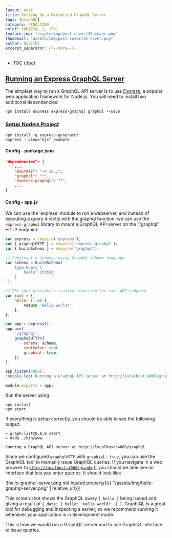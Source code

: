 ```yaml
---
layout: post
title: Setting Up a Minimized GraphQL Server
tags: [GraphQL]
category: FINALIZED
color: rgb(224, 1, 152)
feature-img: "assets/img/post-cover/35-cover.png"
thumbnail: "assets/img/post-cover/35-cover.png"
author: QubitPi
excerpt_separator: <!--more-->
---
```


<!--more-->

* TOC
{:toc}


## [Running an Express GraphQL Server](https://graphql.org/graphql-js/running-an-express-graphql-server/)

The simplest way to run a GraphQL API server is to use [Express](https://expressjs.com/), a popular web application
framework for Node.js. You will need to install two additional dependencies:

    npm install express express-graphql graphql --save
    
### [Setup Nodejs Project](https://closebrace.com/tutorials/2017-03-02/the-dead-simple-step-by-step-guide-for-front-end-developers-to-getting-up-and-running-with-nodejs-express-and-mongodb)

    npm install -g express-generator
    express --view="ejs" example
    
#### Config - package.json

```json
"dependencies": {
    ...
    "express": "~4.16.1",
    "graphql": "*",
    "express-graphql": "*",
    ...
}
```
    
#### Config - app.js

We can use the 'express' module to run a webserver, and instead of executing a query directly with the graphql function,
we can use the `express-graphql` library to mount a GraphQL API server on the "/graphql" HTTP endpoint:

```javascript
var express = require('express');
var { graphqlHTTP } = require('express-graphql');
var { buildSchema } = require('graphql');

// Construct a schema, using GraphQL schema language
var schema = buildSchema(`
    type Query {
        hello: String
    }
`);

// The root provides a resolver function for each API endpoint
var root = {
    hello: () => {
        return 'Hello world!';
    },
};

var app = express();
app.use(
    '/graphql',
    graphqlHTTP({
        schema: schema,
        rootValue: root,
        graphiql: true,
    })
);

app.listen(4000);
console.log('Running a GraphQL API server at http://localhost:4000/graphql');

module.exports = app;
```

Run the server using

    npm install
    npm start
    
If everything is setup correctly, you should be able to see the following output:
    
    > graph-list@0.0.0 start
    > node ./bin/www
    
    Running a GraphQL API server at http://localhost:4000/graphql
    
Since we configured `graphqlHTTP` with `graphiql: true`, you can use the GraphiQL tool to manually issue GraphQL
queries. If you navigate in a web browser to [`http://localhost:4000/graphql`](http://localhost:4000/graphql), you
should be able see an interface that lets you enter queries. It should look like:

![hello-graphql-server.png not loaded property]({{ "/assets/img/hello-graphql-server.png" | relative_url}})

This screen shot shows the GraphQL query `{ hello }` being issued and giving a result of
`{ data: { hello: 'Hello world!' } }`. GraphiQL is a great tool for debugging and inspecting a server, so we recommend
running it whenever your application is in development mode.

This is how we would run a GraphQL server and to use GraphiQL interface to issue queries.
